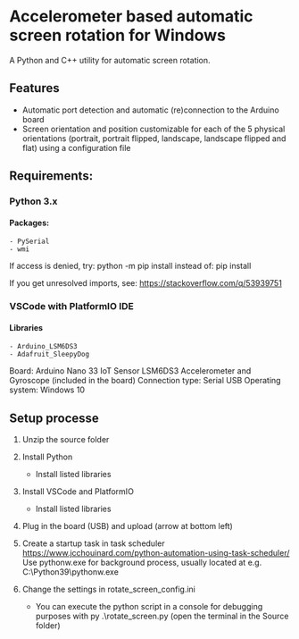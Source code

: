 # Accelerometer based automatic screen rotation for Windows
A Python and C++ utility for automatic screen rotation.

## Features
- Automatic port detection and automatic (re)connection to the Arduino board
- Screen orientation and position customizable for each of the 5 physical orientations (portrait, portrait flipped, landscape, landscape flipped and flat) using a configuration file

## Requirements:

### Python 3.x
#### Packages:
    - PySerial
    - wmi

If access is denied, try:
python -m pip install <package> 
instead of:
pip install <package>

If you get unresolved imports, see: https://stackoverflow.com/q/53939751

### VSCode with PlatformIO IDE
#### Libraries
    - Arduino_LSM6DS3
    - Adafruit_SleepyDog

Board:            Arduino Nano 33 IoT
Sensor            LSM6DS3 Accelerometer and Gyroscope (included in the board)
Connection type:  Serial USB
Operating system: Windows 10

## Setup processe
1. Unzip the source folder
2. Install Python
    - Install listed libraries
3. Install VSCode and PlatformIO
    - Install listed libraries
4. Plug in the board (USB) and upload (arrow at bottom left)
5. Create a startup task in task scheduler
https://www.jcchouinard.com/python-automation-using-task-scheduler/
Use pythonw.exe for background process, usually located at e.g.
C:\Python39\pythonw.exe

6. Change the settings in rotate_screen_config.ini
    - You can execute the python script in a console for debugging purposes 
    with py .\rotate_screen.py (open the terminal in the Source folder)
